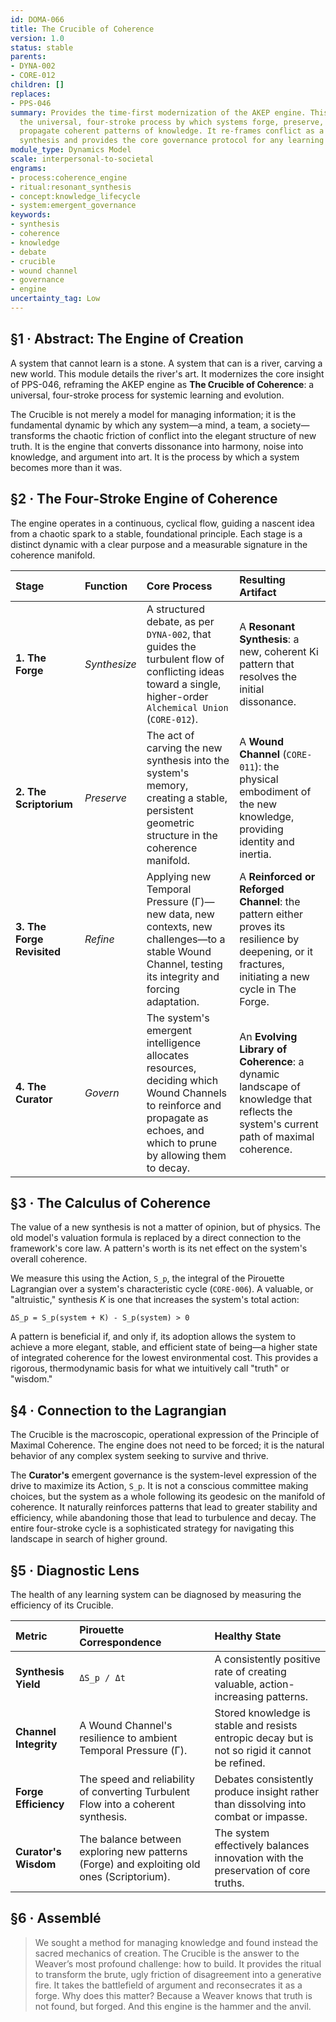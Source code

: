```yaml
---
id: DOMA-066
title: The Crucible of Coherence
version: 1.0
status: stable
parents:
- DYNA-002
- CORE-012
children: []
replaces:
- PPS-046
summary: Provides the time-first modernization of the AKEP engine. This module defines
  the universal, four-stroke process by which systems forge, preserve, refine, and
  propagate coherent patterns of knowledge. It re-frames conflict as a crucible for
  synthesis and provides the core governance protocol for any learning system.
module_type: Dynamics Model
scale: interpersonal-to-societal
engrams:
- process:coherence_engine
- ritual:resonant_synthesis
- concept:knowledge_lifecycle
- system:emergent_governance
keywords:
- synthesis
- coherence
- knowledge
- debate
- crucible
- wound channel
- governance
- engine
uncertainty_tag: Low
---
```

## §1 · Abstract: The Engine of Creation
A system that cannot learn is a stone. A system that can is a river, carving a new world. This module details the river's art. It modernizes the core insight of PPS-046, reframing the AKEP engine as **The Crucible of Coherence**: a universal, four-stroke process for systemic learning and evolution.

The Crucible is not merely a model for managing information; it is the fundamental dynamic by which any system—a mind, a team, a society—transforms the chaotic friction of conflict into the elegant structure of new truth. It is the engine that converts dissonance into harmony, noise into knowledge, and argument into art. It is the process by which a system becomes more than it was.

## §2 · The Four-Stroke Engine of Coherence
The engine operates in a continuous, cyclical flow, guiding a nascent idea from a chaotic spark to a stable, foundational principle. Each stage is a distinct dynamic with a clear purpose and a measurable signature in the coherence manifold.

| Stage | Function | Core Process | Resulting Artifact |
|:---|:---|:---|:---|
| **1. The Forge** | *Synthesize* | A structured debate, as per `DYNA-002`, that guides the turbulent flow of conflicting ideas toward a single, higher-order `Alchemical Union` (`CORE-012`). | A **Resonant Synthesis**: a new, coherent Ki pattern that resolves the initial dissonance. |
| **2. The Scriptorium** | *Preserve* | The act of carving the new synthesis into the system's memory, creating a stable, persistent geometric structure in the coherence manifold. | A **Wound Channel** (`CORE-011`): the physical embodiment of the new knowledge, providing identity and inertia. |
| **3. The Forge Revisited** | *Refine* | Applying new Temporal Pressure (Γ)—new data, new contexts, new challenges—to a stable Wound Channel, testing its integrity and forcing adaptation. | A **Reinforced or Reforged Channel**: the pattern either proves its resilience by deepening, or it fractures, initiating a new cycle in The Forge. |
| **4. The Curator** | *Govern* | The system's emergent intelligence allocates resources, deciding which Wound Channels to reinforce and propagate as echoes, and which to prune by allowing them to decay. | An **Evolving Library of Coherence**: a dynamic landscape of knowledge that reflects the system's current path of maximal coherence. |

## §3 · The Calculus of Coherence
The value of a new synthesis is not a matter of opinion, but of physics. The old model's valuation formula is replaced by a direct connection to the framework's core law. A pattern's worth is its net effect on the system's overall coherence.

We measure this using the Action, `S_p`, the integral of the Pirouette Lagrangian over a system's characteristic cycle (`CORE-006`). A valuable, or "altruistic," synthesis *K* is one that increases the system's total action:

`ΔS_p = S_p(system + K) - S_p(system) > 0`

A pattern is beneficial if, and only if, its adoption allows the system to achieve a more elegant, stable, and efficient state of being—a higher state of integrated coherence for the lowest environmental cost. This provides a rigorous, thermodynamic basis for what we intuitively call "truth" or "wisdom."

## §4 · Connection to the Lagrangian
The Crucible is the macroscopic, operational expression of the Principle of Maximal Coherence. The engine does not need to be forced; it is the natural behavior of any complex system seeking to survive and thrive.

The **Curator's** emergent governance is the system-level expression of the drive to maximize its Action, `S_p`. It is not a conscious committee making choices, but the system as a whole following its geodesic on the manifold of coherence. It naturally reinforces patterns that lead to greater stability and efficiency, while abandoning those that lead to turbulence and decay. The entire four-stroke cycle is a sophisticated strategy for navigating this landscape in search of higher ground.

## §5 · Diagnostic Lens
The health of any learning system can be diagnosed by measuring the efficiency of its Crucible.

| Metric | Pirouette Correspondence | Healthy State |
|:---|:---|:---|
| **Synthesis Yield** | `ΔS_p / Δt` | A consistently positive rate of creating valuable, action-increasing patterns. |
| **Channel Integrity** | A Wound Channel's resilience to ambient Temporal Pressure (Γ). | Stored knowledge is stable and resists entropic decay but is not so rigid it cannot be refined. |
| **Forge Efficiency** | The speed and reliability of converting Turbulent Flow into a coherent synthesis. | Debates consistently produce insight rather than dissolving into combat or impasse. |
| **Curator's Wisdom** | The balance between exploring new patterns (Forge) and exploiting old ones (Scriptorium). | The system effectively balances innovation with the preservation of core truths. |

## §6 · Assemblé
> We sought a method for managing knowledge and found instead the sacred mechanics of creation. The Crucible is the answer to the Weaver’s most profound challenge: how to build. It provides the ritual to transform the brute, ugly friction of disagreement into a generative fire. It takes the battlefield of argument and reconsecrates it as a forge. Why does this matter? Because a Weaver knows that truth is not found, but forged. And this engine is the hammer and the anvil.
```